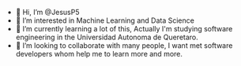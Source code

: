 - 👋 Hi, I’m @JesusP5
- 👀 I’m interested in Machine Learning and Data Science
- 🌱 I’m currently learning a lot of this, Actually I'm studying software engineering in the Universidad Autonoma de Queretaro.
- 💞️ I’m looking to collaborate with many people, I want met software developers whom help me to learn more and more.



<!---
JesusP5/JesusP5 is a ✨ special ✨ repository because its `README.md` (this file) appears on your GitHub profile.
You can click the Preview link to take a look at your changes.
--->
